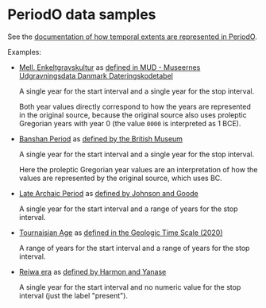 # PeriodO data samples

See the [documentation of how temporal extents are represented in PeriodO](https://perio.do/technical-overview/#temporal-extent).

Examples:

* [Mell. Enkeltgravskultur](mud-mell-enkeltgravskultur.ttl#L19-L24) as [defined in MUD - Museernes Udgravningsdata Danmark Dateringskodetabel](http://n2t.net/ark:/99152/p0r8d9ccs43)
    
    A single year for the start interval and a single year for the stop interval.
    
    Both year values directly correspond to how the years are represented in the original source, because the original source also uses proleptic Gregorian years with year 0 (the value `0000` is interpreted as 1 BCE).
    
* [Banshan Period](british-museum-banshan.ttl#L22-L27) as [defined by the British Museum](http://n2t.net/ark:/99152/p08m57h395t)

    A single year for the start interval and a single year for the stop interval.
    
    Here the proleptic Gregorian year values are an interpretation of how the values are represented by the original source, which uses BC.
    
* [Late Archaic Period](johnson-goode-late-archaic.ttl#L24-L31) as [defined by Johnson and Goode](http://n2t.net/ark:/99152/p0t3585c8d7)

    A single year for the start interval and a range of years for the stop interval.
    
* [Tournaisian Age](icc-tournaisian.ttl#L20-L29) as [defined in the Geologic Time Scale (2020)](http://n2t.net/ark:/99152/p09qtgwqhqk)

    A range of years for the start interval and a range of years for the stop interval.

* [Reiwa era](harmon-yanase-reiwa.ttl#L19-L23) as [defined by Harmon and Yanase](http://n2t.net/ark:/99152/p0fbfthrjgj)

    A single year for the start interval and no numeric value for the stop interval (just the label "present").

